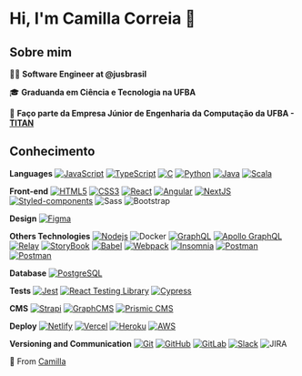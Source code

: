 # Hi, I'm Camilla Correia :sunflower:

## Sobre mim

:woman_technologist: <strong>Software Engineer at @jusbrasil</strong>

:mortar_board: <strong>Graduanda em Ciência e Tecnologia na UFBA</strong>

:raising_hand: **Faço parte da Empresa Júnior de Engenharia da Computação da UFBA - [TITAN](https://titanci.com.br/)**

## Conhecimento

**Languages**
[![JavaScript](https://img.shields.io/badge/-JavaScript-black?style=flat-square&logo=javascript&link=https://github.com/camillacorreia/)](https://github.com/camillacorreia/)
[![TypeScript](https://img.shields.io/badge/-TypeScript-59C0EA?style=flat-square&logo=typescript&link=https://github.com/camillacorreia/)](https://github.com/camillacorreia/)
[![C](https://img.shields.io/badge/-++-3849AC?style=flat-square&logo=c&link=https://github.com/camillacorreia/)](https://github.com/camillacorreia/)
[![Python](https://img.shields.io/badge/-Python-FFD341?style=flat-square&logo=python&link=https://github.com/camillacorreia/)](https://github.com/camillacorreia/)
[![Java](https://img.shields.io/badge/-Java-B07219?style=flat-square&logo=java&link=https://github.com/camillacorreia/)](https://github.com/camillacorreia/)
[![Scala](https://img.shields.io/badge/-Scala-C41B02?style=flat-square&logo=scala&link=https://github.com/camillacorreia/)](https://github.com/camillacorreia/)

**Front-end**
[![HTML5](https://img.shields.io/badge/-HTML5-E34F26?style=flat-square&logo=html5&logoColor=white&link=https://github.com/camillacorreia/)](https://github.com/camillacorreia/)
[![CSS3](https://img.shields.io/badge/-CSS3-1572B6?style=flat-square&logo=css3&link=https://github.com/camillacorreia/)](https://github.com/camillacorreia/)
[![React](https://img.shields.io/badge/-React-black?style=flat-square&logo=react&link=https://github.com/camillacorreia/)](https://github.com/camillacorreia/)
[![Angular](https://img.shields.io/badge/-Angular-DD0031?style=flat-square&logo=angular&link=https://github.com/camillacorreia/)](https://github.com/camillacorreia/)
[![NextJS](https://img.shields.io/badge/-NextJS-black?style=flat-square&logo=Next.js&link=https://github.com/camillacorreia/)](https://github.com/camillacorreia/)
[![Styled-components](https://img.shields.io/badge/-Styled%20Components-DBDBE0?style=flat-square&logo=styled-components)](https://github.com/camillacorreia/)
![Sass](https://img.shields.io/badge/-Sass-CC6699?style=flat-square&logo=sass&logoColor=white)
![Bootstrap](https://img.shields.io/badge/-Bootstrap-563D7C?style=flat-square&logo=bootstrap)

**Design**
[![Figma](https://img.shields.io/badge/-Figma-ffbaba?style=flat-square&logo=figma)](https://github.com/camillacorreia/)

**Others Technologies**
[![Nodejs](https://img.shields.io/badge/-Nodejs-black?style=flat-square&logo=Node.js&link=https://github.com/camillacorreia/)](https://github.com/camillacorreia/)
![Docker](https://img.shields.io/badge/-Docker-2496ED?style=flat-square&logo=docker&logoColor=white)
[![GraphQL](https://img.shields.io/badge/-GraphQL-E535AB?style=flat-square&logo=graphql&link=https://github.com/camillacorreia/)](https://github.com/camillacorreia/)
[![Apollo GraphQL](https://img.shields.io/badge/-Apollo%20GraphQL-311C87?style=flat-square&logo=apollo-graphql&link=https://github.com/camillacorreia/)](https://github.com/camillacorreia/)
[![Relay](https://img.shields.io/badge/-Relay-F26B00?style=flat-square&logo=relay&link=https://github.com/camillacorreia/)](https://github.com/camillacorreia/)
[![StoryBook](https://img.shields.io/badge/-Storybook-434959?style=flat-square&logo=Storybook&link=https://github.com/camillacorreia/)](https://github.com/camillacorreia/)
[![Babel](https://img.shields.io/badge/-Babel-F5C30F?style=flat-square&logo=Babel&link=https://github.com/camillacorreia/)](https://github.com/camillacorreia/)
[![Webpack](https://img.shields.io/badge/-Webpack-86A7DC?style=flat-square&logo=Webpack&link=https://github.com/camillacorreia/)](https://github.com/camillacorreia/)
[![Insomnia](https://img.shields.io/badge/-Insomnia-5849BE?style=flat-square&logo=Insomnia&link=https://github.com/camillacorreia/)](https://github.com/camillacorreia/)
[![Postman](https://img.shields.io/badge/-Postman-434959?style=flat-square&logo=Postman&link=https://github.com/camillacorreia/)](https://github.com/camillacorreia/)
[![Postman](https://img.shields.io/badge/-Swagger-434959?style=flat-square&logo=Swagger&link=https://github.com/camillacorreia/)](https://github.com/camillacorreia/)

**Database**
[![PostgreSQL](https://img.shields.io/badge/-PostgreSQL-DBDBE0?style=flat-square&logo=postgresql&link=https://github.com/camillacorreia/)](https://github.com/camillacorreia/)

**Tests**
[![Jest](https://img.shields.io/badge/-Jest-D36D9D?style=flat-square&logo=jest&link=https://github.com/camillacorreia/)](https://github.com/camillacorreia/)
[![React Testing Library](https://img.shields.io/badge/React%20Testing%20Library-FC859D?style=flat-square&logo=testing-library&link=https://github.com/camillacorreia/)](https://github.com/camillacorreia/)
[![Cypress](https://img.shields.io/badge/-Cypress-434959?style=flat-square&logo=cypress&link=https://github.com/camillacorreia/)](https://github.com/camillacorreia/)

**CMS**
[![Strapi](https://img.shields.io/badge/-Strapi-8E75FF?style=flat-square&logo=Strapi&link=https://github.com/camillacorreia/)](https://github.com/camillacorreia/)
[![GraphCMS](https://img.shields.io/badge/-GraphCMS-5327D6?style=flat-square&logo=graphcms&link=https://github.com/camillacorreia/)](https://github.com/camillacorreia/)
[![Prismic CMS](https://img.shields.io/badge/-PrismicCMS-DBDBE0?style=flat-square&logo=prismic&link=https://github.com/camillacorreia/)](https://github.com/camillacorreia/)

**Deploy**
[![Netlify](https://img.shields.io/badge/-Netlify-DBDBE0?style=flat-square&logo=netlify)](https://github.com/camillacorreia/)
[![Vercel](https://img.shields.io/badge/-Vercel-141518?style=flat-square&logo=vercel)](https://github.com/camillacorreia/)
[![Heroku](https://img.shields.io/badge/-Heroku-9994CD?style=flat-square&logo=heroku)](https://github.com/camillacorreia/)
[![AWS](https://img.shields.io/badge/-AWS-DBDBE0?style=flat-square&logo=amazon)](https://github.com/camillacorreia/)

**Versioning and Communication**
[![Git](https://img.shields.io/badge/-Git-black?style=flat-square&logo=git&link=https://github.com/camillacorreia/)](https://github.com/camillacorreia/)
[![GitHub](https://img.shields.io/badge/-GitHub-181717?style=flat-square&logo=github&link=https://github.com/camillacorreia/)](https://github.com/camillacorreia/)
[![GitLab](https://img.shields.io/badge/-GitLab-FCA121?style=flat-square&logo=gitlab&link=https://github.com/camillacorreia/)](https://github.com/camillacorreia/)
[![Slack](https://img.shields.io/badge/-Slack-4A154B?style=flat-square&logo=Slack&link=https://github.com/camillacorreia/)](https://github.com/camillacorreia/)
![JIRA](https://img.shields.io/badge/-JIRA-0052CC?style=flat-square&logo=jira)

:rocket: From [Camilla](https://github.com/camillacorreia)
